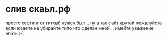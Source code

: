 # слив скаьл.рф

просто хостинг от гитхаб нужен был... ну а так сайт крутой пожалуйста если юзаете не убирайте типо что сделан мной... имейте уважение ебать :-)
